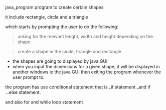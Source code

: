 java_program
program to create certain shapes

it include rectangle, circle and a triangle

which starts by prompting the user to do the following:

>asking for the relevant lenght, width and height depending on the shape

>create a shape ie the circle, triangle and rectangle

- the shapes are going to displayed by java GUI
- when you input the dimensions for a given shape, it will be displayed in another windows ie the java GUI
then exiting the program whenever the user prompt to.

the program has use conditional statement that is _if statement _and if ...else statement.

and also for and while loop statement
